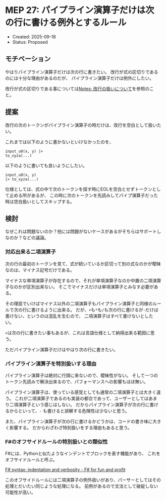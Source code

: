# MEP 27: パイプライン演算子だけは次の行に書ける例外とするルール

- Created: 2025-09-18
- Status: Proposed

## モチベーション

やはりパイプライン演算子だけは次の行に書きたい。
改行が式の区切りであるのには十分な理由があるのだが、
パイプライン演算子だけは例外にしたい。

改行が式の区切りである事については[Notes: 改行の扱いについて](../notes/EOLHandling.md)を参照のこと。

## 提案

改行の次のトークンがパイプライン演算子の時だけは、改行を空白として扱いたい。

これまでは以下のように書かないといけなかったのを、

```
input_u8(x, y) |>
to_xyza(...)
```

以下のように書いても良いようにしたい。

```
input_u8(x, y)
|> to_xyza(...)
```

仕様としては、式の中で次のトークンを探す時にEOLを空白とせずトークンとして止める所があるが、
この時に次のトークンを先読みしてパイプ演算子だった時は空白扱いとしてスキップする。

## 検討

なぜこれは問題ないのか？他には問題がないケースがあるがそちらはサポートしなのか？などの議論。

### 対応出来る二項演算子

次の行の最初のトークンを見て、式が続いているか区切って別の式なのかが曖昧なのは、マイナス記号だけである。

マイナスな単項演算子が存在するので、それが単項演算子なのか中置の二項演算子なのかが区別出来ない。
そこでマイナスだけは単項演算子とみなす必要がある。

その理屈でいけばマイナス以外の二項演算子もパイプライン演算子と同様のルールで次の行に書けるように出来る。
だが、`+`も`*`も`/`も次の行に書けるが`-`だけは書けない、というのは混乱を生むので、
二項演算子はすべて書けないとしたい。

`+`は次の行に書きたい事もあるが、これは言語仕様として納得出来る範囲に思う。

ただパイプライン演算子だけはやはり次の行に書きたい。

### パイプライン演算子を特別扱いする理由

パイプライン演算子は絶対に行頭に来ないので、曖昧性がない。
そして一つのトークン先読みで解決出来るので、パフォーマンスへの影響もほぼ無い。

パイプライン演算子は、使っている感覚としても通常の二項演算子とは大きく違う。
これが二項演算子であるのも実装の都合であって、ユーザーとしてはあまり二項演算子という感じはしない。
だからパイプライン演算子が次の行に書けるからといって、`-` も書けると誤解する危険性は少ないと思う。

また、パイプライン演算子が次の行に書けるかどうかは、コードの書き味に大きく影響する。
だからわざわざ特別扱いをする理由もあると思う。

### F#のオフサイドルールの特別扱いとの類似性

F#には、Pythonと似たようなインデントでブロックを表す機能があり、
これをオフサイドルールと呼ぶ。

[F# syntax: indentation and verbosity - F# for fun and profit](https://fsharpforfunandprofit.com/posts/fsharp-syntax/)

このオフサイドルールには二項演算子の例外扱いがあり、パーサーとしてはその処理とだいたい同じような処理になる。
前例があるので文法として破綻しない可能性が高い。